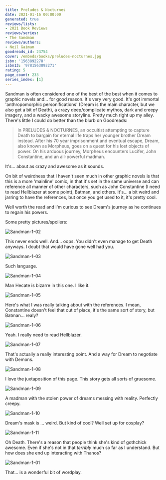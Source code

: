 ```yaml
---
title: Preludes & Nocturnes
date: 2021-01-16 00:00:00
generated: true
reviews/lists:
- 2021 Book Reviews
reviews/series:
- The Sandman
reviews/authors:
- Neil Gaiman
goodreads_id: 23754
cover: /embeds/books/preludes-nocturnes.jpg
isbn: '1563892278'
isbn13: '9781563892271'
rating: 5
page_count: 233
series_index: [1]
---
```

Sandman is often considered one of the best of the best when it comes to graphic novels and... for good reason. It's very very good. It's got immortal 'anthropomorphic personifications' (Dream is the main character, but we also get a bit of Death), a crazy deep/complicate mythos, dark and creepy imagery, and a wacky awesome storyline. Pretty much right up my alley. There's little I could do better than the blurb on Goodreads:  

> In PRELUDES & NOCTURNES, an occultist attempting to capture Death to bargain
> for eternal life traps her younger brother Dream instead. After his 70 year
> imprisonment and eventual escape, Dream, also known as Morpheus, goes on a
> quest for his lost objects of power. On his arduous journey, Morpheus
> encounters Lucifer, John Constantine, and an all-powerful madman.

<!--more-->

It's... about as crazy and awesome as it sounds.  

On bit of weirdness that I haven't seen much in other graphic novels is that this is a more 'mainline' comic, in that it's set in the same universe and can reference all manner of other characters, such as John Constantine (I need to read Hellblazer at some point), Batman, and others. It's... a bit weird and jarring to have the references, but once you get used to it, it's pretty cool.  

Well worth the read and I'm curious to see Dream's journey as he continues to regain his powers.  

Some pretty pictures/spoilers:  

![Sandman-1-02](/embeds/books/attachments/sandman-1-02.jpg)  

This never ends well. And... oops. You didn't even manage to get Death anyways. I doubt that would have gone well had you.  

![Sandman-1-03](/embeds/books/attachments/sandman-1-03.jpg)  

Such language.  

![Sandman-1-04](/embeds/books/attachments/sandman-1-04.jpg)  

Man Hecate is bizarre in this one. I like it.  

![Sandman-1-05](/embeds/books/attachments/sandman-1-05.jpg)  

Here's what I was really talking about with the references. I mean, Constantine doesn't feel that out of place, it's the same sort of story, but Batman... realy?  

![Sandman-1-06](/embeds/books/attachments/sandman-1-06.jpg)  

Yeah. I really need to read Hellblazer.  

![Sandman-1-07](/embeds/books/attachments/sandman-1-07.jpg)  

That's actually a really interesting point. And a way for Dream to negotiate with Demons.  

![Sandman-1-08](/embeds/books/attachments/sandman-1-08.jpg)  

I love the juxtaposition of this page. This story gets all sorts of gruesome.  

![Sandman-1-09](/embeds/books/attachments/sandman-1-09.jpg)  

A madman with the stolen power of dreams messing with reality. Perfectly creepy.  

![Sandman-1-10](/embeds/books/attachments/sandman-1-10.jpg)  

Dream's mask is ... weird. But kind of cool? Well set up for cosplay?  

![Sandman-1-11](/embeds/books/attachments/sandman-1-11.jpg)  

Oh Death. There's a reason that people think she's kind of gothchick awesome. Even if she's not in that *terribly* much so far as I understand. But how does she end up interacting with Thanos?  

![Sandman-1-01](/embeds/books/attachments/sandman-1-01.jpg)  

That... is a wonderful bit of wordplay.